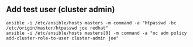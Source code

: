 
## Add test user (cluster admin)
```
ansible -i /etc/ansible/hosts masters -m command -a "htpasswd -bc /etc/origin/master/htpasswd joe redhat"
ansible -i /etc/ansible/hosts masters[0] -m command -a "oc adm policy add-cluster-role-to-user cluster-admin joe" 


```
